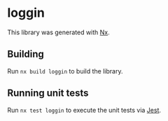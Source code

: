 # loggin

This library was generated with [Nx](https://nx.dev).

## Building

Run `nx build loggin` to build the library.

## Running unit tests

Run `nx test loggin` to execute the unit tests via [Jest](https://jestjs.io).
